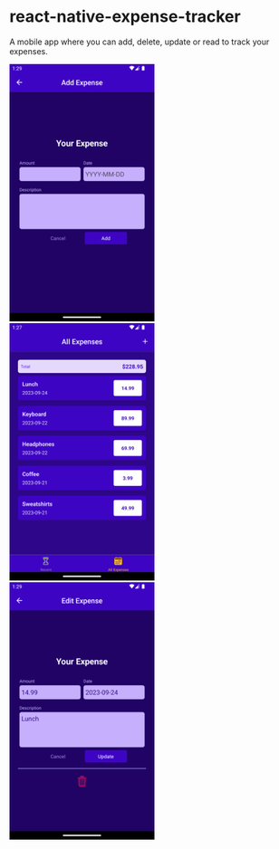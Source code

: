 # react-native-expense-tracker
A mobile app where you can add, delete, update or read to track your expenses.


<img src="https://github.com/Coder-Pilgrim/react-native-expense-tracker/blob/main/add-expensd.png" width="256"></img>
<img src="https://github.com/Coder-Pilgrim/react-native-expense-tracker/blob/main/all-expenses.png" width="256"></img>
<img src="https://github.com/Coder-Pilgrim/react-native-expense-tracker/blob/main/edit-expense.png" width="256"></img>
